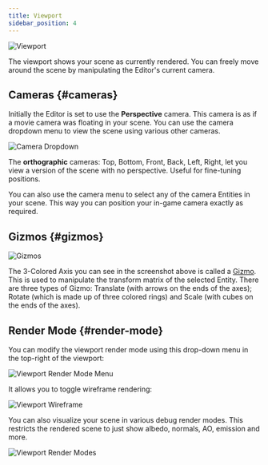 ```yaml
---
title: Viewport
sidebar_position: 4
---
```


![Viewport](/images/user-manual/editor/viewport/viewport.jpg)

The viewport shows your scene as currently rendered. You can freely move around the scene by manipulating the Editor's current camera.

## Cameras {#cameras}

Initially the Editor is set to use the **Perspective** camera. This camera is as if a movie camera was floating in your scene. You can use the camera dropdown menu to view the scene using various other cameras.

![Camera Dropdown](/images/user-manual/editor/viewport/camera-dropdown.jpg)

The **orthographic** cameras: Top, Bottom, Front, Back, Left, Right, let you view a version of the scene with no perspective. Useful for fine-tuning positions.

You can also use the camera menu to select any of the camera Entities in your scene. This way you can position your in-game camera exactly as required.

## Gizmos {#gizmos}

![Gizmos](/images/user-manual/editor/viewport/gizmos.jpg)

The 3-Colored Axis you can see in the screenshot above is called a [Gizmo][4]. This is used to manipulate the transform matrix of the selected Entity. There are three types of Gizmo: Translate (with arrows on the ends of the axes); Rotate (which is made up of three colored rings) and Scale (with cubes on the ends of the axes).

## Render Mode {#render-mode}

You can modify the viewport render mode using this drop-down menu in the top-right of the viewport:

![Viewport Render Mode Menu](/images/user-manual/editor/viewport/render-mode-menu.png)

It allows you to toggle wireframe rendering:

![Viewport Wireframe](/images/user-manual/editor/viewport/wireframe.png)

You can also visualize your scene in various debug render modes. This restricts the rendered scene to just show albedo, normals, AO, emission and more.

![Viewport Render Modes](/images/user-manual/editor/viewport/render-modes.png)

[4]: /user-manual/glossary#gizmo
